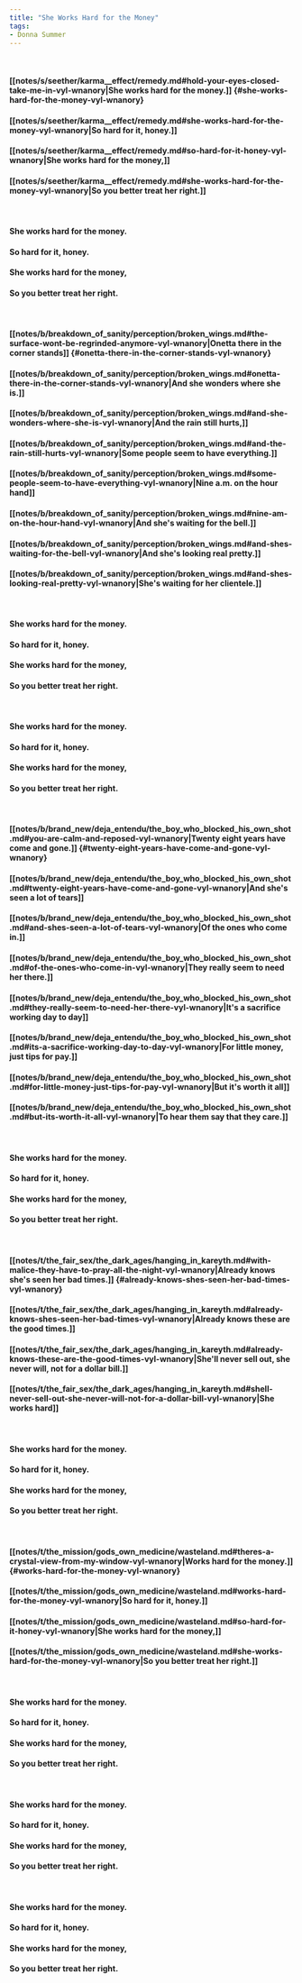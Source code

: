 ```yaml
---
title: "She Works Hard for the Money"
tags:
- Donna Summer
---
```

&nbsp;
#### [[notes/s/seether/karma__effect/remedy.md#hold-your-eyes-closed-take-me-in-vyl-wnanory|She works hard for the money.]] {#she-works-hard-for-the-money-vyl-wnanory}
#### [[notes/s/seether/karma__effect/remedy.md#she-works-hard-for-the-money-vyl-wnanory|So hard for it, honey.]]
#### [[notes/s/seether/karma__effect/remedy.md#so-hard-for-it-honey-vyl-wnanory|She works hard for the money,]]
#### [[notes/s/seether/karma__effect/remedy.md#she-works-hard-for-the-money-vyl-wnanory|So you better treat her right.]]
&nbsp;
#### She works hard for the money.
#### So hard for it, honey.
#### She works hard for the money,
#### So you better treat her right.
&nbsp;
#### [[notes/b/breakdown_of_sanity/perception/broken_wings.md#the-surface-wont-be-regrinded-anymore-vyl-wnanory|Onetta there in the corner stands]] {#onetta-there-in-the-corner-stands-vyl-wnanory}
#### [[notes/b/breakdown_of_sanity/perception/broken_wings.md#onetta-there-in-the-corner-stands-vyl-wnanory|And she wonders where she is.]]
#### [[notes/b/breakdown_of_sanity/perception/broken_wings.md#and-she-wonders-where-she-is-vyl-wnanory|And the rain still hurts,]]
#### [[notes/b/breakdown_of_sanity/perception/broken_wings.md#and-the-rain-still-hurts-vyl-wnanory|Some people seem to have everything.]]
#### [[notes/b/breakdown_of_sanity/perception/broken_wings.md#some-people-seem-to-have-everything-vyl-wnanory|Nine a.m. on the hour hand]]
#### [[notes/b/breakdown_of_sanity/perception/broken_wings.md#nine-am-on-the-hour-hand-vyl-wnanory|And she's waiting for the bell.]]
#### [[notes/b/breakdown_of_sanity/perception/broken_wings.md#and-shes-waiting-for-the-bell-vyl-wnanory|And she's looking real pretty.]]
#### [[notes/b/breakdown_of_sanity/perception/broken_wings.md#and-shes-looking-real-pretty-vyl-wnanory|She's waiting for her clientele.]]
&nbsp;
#### She works hard for the money.
#### So hard for it, honey.
#### She works hard for the money,
#### So you better treat her right.
&nbsp;
#### She works hard for the money.
#### So hard for it, honey.
#### She works hard for the money,
#### So you better treat her right.
&nbsp;
#### [[notes/b/brand_new/deja_entendu/the_boy_who_blocked_his_own_shot.md#you-are-calm-and-reposed-vyl-wnanory|Twenty eight years have come and gone.]] {#twenty-eight-years-have-come-and-gone-vyl-wnanory}
#### [[notes/b/brand_new/deja_entendu/the_boy_who_blocked_his_own_shot.md#twenty-eight-years-have-come-and-gone-vyl-wnanory|And she's seen a lot of tears]]
#### [[notes/b/brand_new/deja_entendu/the_boy_who_blocked_his_own_shot.md#and-shes-seen-a-lot-of-tears-vyl-wnanory|Of the ones who come in.]]
#### [[notes/b/brand_new/deja_entendu/the_boy_who_blocked_his_own_shot.md#of-the-ones-who-come-in-vyl-wnanory|They really seem to need her there.]]
#### [[notes/b/brand_new/deja_entendu/the_boy_who_blocked_his_own_shot.md#they-really-seem-to-need-her-there-vyl-wnanory|It's a sacrifice working day to day]]
#### [[notes/b/brand_new/deja_entendu/the_boy_who_blocked_his_own_shot.md#its-a-sacrifice-working-day-to-day-vyl-wnanory|For little money, just tips for pay.]]
#### [[notes/b/brand_new/deja_entendu/the_boy_who_blocked_his_own_shot.md#for-little-money-just-tips-for-pay-vyl-wnanory|But it's worth it all]]
#### [[notes/b/brand_new/deja_entendu/the_boy_who_blocked_his_own_shot.md#but-its-worth-it-all-vyl-wnanory|To hear them say that they care.]]
&nbsp;
#### She works hard for the money.
#### So hard for it, honey.
#### She works hard for the money,
#### So you better treat her right.
&nbsp;
#### [[notes/t/the_fair_sex/the_dark_ages/hanging_in_kareyth.md#with-malice-they-have-to-pray-all-the-night-vyl-wnanory|Already knows she's seen her bad times.]] {#already-knows-shes-seen-her-bad-times-vyl-wnanory}
#### [[notes/t/the_fair_sex/the_dark_ages/hanging_in_kareyth.md#already-knows-shes-seen-her-bad-times-vyl-wnanory|Already knows these are the good times.]]
#### [[notes/t/the_fair_sex/the_dark_ages/hanging_in_kareyth.md#already-knows-these-are-the-good-times-vyl-wnanory|She'll never sell out, she never will, not for a dollar bill.]]
#### [[notes/t/the_fair_sex/the_dark_ages/hanging_in_kareyth.md#shell-never-sell-out-she-never-will-not-for-a-dollar-bill-vyl-wnanory|She works hard]]
&nbsp;
#### She works hard for the money.
#### So hard for it, honey.
#### She works hard for the money,
#### So you better treat her right.
&nbsp;
#### [[notes/t/the_mission/gods_own_medicine/wasteland.md#theres-a-crystal-view-from-my-window-vyl-wnanory|Works hard for the money.]] {#works-hard-for-the-money-vyl-wnanory}
#### [[notes/t/the_mission/gods_own_medicine/wasteland.md#works-hard-for-the-money-vyl-wnanory|So hard for it, honey.]]
#### [[notes/t/the_mission/gods_own_medicine/wasteland.md#so-hard-for-it-honey-vyl-wnanory|She works hard for the money,]]
#### [[notes/t/the_mission/gods_own_medicine/wasteland.md#she-works-hard-for-the-money-vyl-wnanory|So you better treat her right.]]
&nbsp;
#### She works hard for the money.
#### So hard for it, honey.
#### She works hard for the money,
#### So you better treat her right.
&nbsp;
#### She works hard for the money.
#### So hard for it, honey.
#### She works hard for the money,
#### So you better treat her right.
&nbsp;
#### She works hard for the money.
#### So hard for it, honey.
#### She works hard for the money,
#### So you better treat her right.
